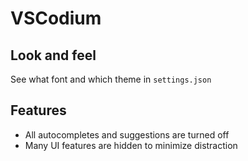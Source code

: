 # VSCodium

## Look and feel

See what font and which theme in `settings.json`

## Features

- All autocompletes and suggestions are turned off
- Many UI features are hidden to minimize distraction
